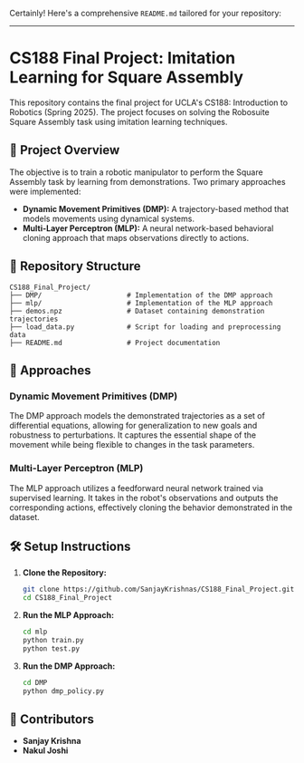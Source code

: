 Certainly! Here's a comprehensive `README.md` tailored for your repository:

---

# CS188 Final Project: Imitation Learning for Square Assembly

This repository contains the final project for UCLA's CS188: Introduction to Robotics (Spring 2025). The project focuses on solving the Robosuite Square Assembly task using imitation learning techniques.

## 📌 Project Overview

The objective is to train a robotic manipulator to perform the Square Assembly task by learning from demonstrations. Two primary approaches were implemented:

* **Dynamic Movement Primitives (DMP):** A trajectory-based method that models movements using dynamical systems.
* **Multi-Layer Perceptron (MLP):** A neural network-based behavioral cloning approach that maps observations directly to actions.

## 📁 Repository Structure

```
CS188_Final_Project/
├── DMP/                     # Implementation of the DMP approach
├── mlp/                     # Implementation of the MLP approach
├── demos.npz                # Dataset containing demonstration trajectories
├── load_data.py             # Script for loading and preprocessing data
├── README.md                # Project documentation
```

## 🧠 Approaches

### Dynamic Movement Primitives (DMP)

The DMP approach models the demonstrated trajectories as a set of differential equations, allowing for generalization to new goals and robustness to perturbations. It captures the essential shape of the movement while being flexible to changes in the task parameters.

### Multi-Layer Perceptron (MLP)

The MLP approach utilizes a feedforward neural network trained via supervised learning. It takes in the robot's observations and outputs the corresponding actions, effectively cloning the behavior demonstrated in the dataset.

## 🛠️ Setup Instructions

1. **Clone the Repository:**

   ```bash
   git clone https://github.com/SanjayKrishnas/CS188_Final_Project.git
   cd CS188_Final_Project
   ```


3. **Run the MLP Approach:**

   ```bash
   cd mlp
   python train.py
   python test.py
   ```

4. **Run the DMP Approach:**

   ```bash
   cd DMP
   python dmp_policy.py
   ```


## 👥 Contributors

* **Sanjay Krishna** 
* **Nakul Joshi** 

